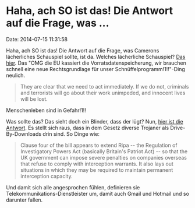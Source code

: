 Haha, ach SO ist das! Die Antwort auf die Frage, was \...
=========================================================

Date: 2014-07-15 11:31:58

Haha, ach SO ist das! Die Antwort auf die Frage, was Camerons
lächerliches Schauspiel sollte, ist da. Welches lächerliche Schauspiel?
[Das hier](http://www.heise.de/tp/artikel/42/42231/1.html). Das \"OMG
die EU kassiert die Vorratsdatenspeicherung, wir brauchen schnell eine
neue Rechtsgrundlage für unser Schnüffelprogramm!1!!\"-Ding neulich.

> They are clear that we need to act immediately. If we do not,
> criminals and terrorists will go about their work unimpeded, and
> innocent lives will be lost.

Menschenleben sind in Gefahr!1!!

Was sollte das? Das sieht doch ein Blinder, dass der lügt? Nun, [hier
ist die
Antwort](http://www.politics.co.uk/blogs/2014/07/14/a-snoopers-charter-by-the-backdoor-one-day-until-drip-is-for).
Es stellt sich raus, dass in dem Gesetz diverse Trojaner als
Drive-By-Downloads drin sind. So Dinge wie:

> Clause four of the bill appears to extend Ripa -- the Regulation of
> Investigatory Powers Act (basically Britain\'s Patriot Act) -- so that
> the UK government can impose severe penalties on companies overseas
> that refuse to comply with interception warrants. It also lays out
> situations in which they may be required to maintain permanent
> interception capacity.

Und damit sich alle angesprochen fühlen, definieren sie
Telekommunikations-Dienstleister um, damit auch Gmail und Hotmail und so
darunter fallen.
